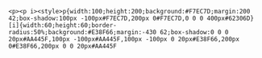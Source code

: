     <p><p i><style>p{width:100;height:200;background:#F7EC7D;margin:200 42;box-shadow:100px -100px#F7EC7D,200px 0#F7EC7D,0 0 0 400px#62306D}[i]{width:60;height:60;border-radius:50%;background:#E38F66;margin:-430 62;box-shadow:0 0 0 20px#AA445F,100px -100px#AA445F,100px -100px 0 20px#E38F66,200px 0#E38F66,200px 0 0 20px#AA445F
